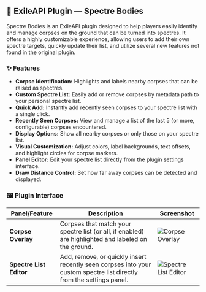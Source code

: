 ## 👻 ExileAPI Plugin — Spectre Bodies

Spectre Bodies is an ExileAPI plugin designed to help players easily identify and manage corpses on the ground that can be turned into spectres. It offers a highly customizable experience, allowing users to add their own spectre targets, quickly update their list, and utilize several new features not found in the original plugin.

### ✨ Features

- **Corpse Identification:** Highlights and labels nearby corpses that can be raised as spectres.
- **Custom Spectre List:** Easily add or remove corpses by metadata path to your personal spectre list.
- **Quick Add:** Instantly add recently seen corpses to your spectre list with a single click.
- **Recently Seen Corpses:** View and manage a list of the last 5 (or more, configurable) corpses encountered.
- **Display Options:** Show all nearby corpses or only those on your spectre list.
- **Visual Customization:** Adjust colors, label backgrounds, text offsets, and highlight circles for corpse markers.
- **Panel Editor:** Edit your spectre list directly from the plugin settings interface.
- **Draw Distance Control:** Set how far away corpses can be detected and displayed.

### 🖼️ Plugin Interface

| Panel/Feature           | Description                                                                                                              | Screenshot                                                                 |
|-------------------------|--------------------------------------------------------------------------------------------------------------------------|----------------------------------------------------------------------------|
| **Corpse Overlay**      | Corpses that match your spectre list (or all, if enabled) are highlighted and labeled on the ground.                     | ![Corpse Overlay](https://github.com/user-attachments/assets/cc1d0d11-e489-4b0c-bc45-b634f2efa099) |
| **Spectre List Editor** | Add, remove, or quickly insert recently seen corpses into your custom spectre list directly from the settings panel.      | ![Spectre List Editor](https://github.com/user-attachments/assets/0c345baf-8a94-46e9-8b98-66c85bd428bf) |
